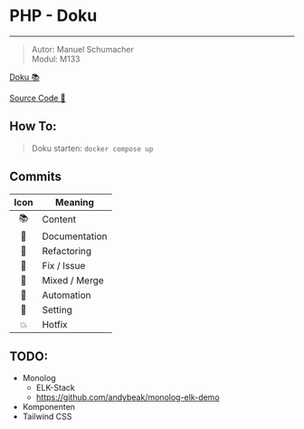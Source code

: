 # PHP - Doku

---

> Autor: Manuel Schumacher <br>
> Modul: M133

[Doku 📚](https://bztfinformatik.github.io/lernportfolio-21r8390-php/)

[Source Code 📂](https://github.com/bztfinformatik/lb1-21r8390)

## How To:

> Doku starten: `docker compose up`

## Commits

| Icon | Meaning       |
| :--: | ------------- |
|  📚  | Content       |
|  💬  | Documentation |
|  🦄  | Refactoring   |
|  🤡  | Fix / Issue   |
|  🥞  | Mixed / Merge |
|  👷  | Automation    |
|  📝  | Setting       |
|  💥  | Hotfix        |

## TODO:

-   Monolog
    -   ELK-Stack
    -   https://github.com/andybeak/monolog-elk-demo
-   Komponenten
-   Tailwind CSS
